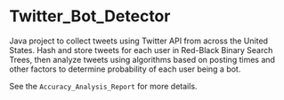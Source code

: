 # Twitter_Bot_Detector
Java project to collect tweets using Twitter API from across the United States. Hash and store tweets for each user in Red-Black Binary Search Trees, then analyze tweets using algorithms based on posting times and other factors to determine probability of each user being a bot.

See the `Accuracy_Analysis_Report` for more details.

